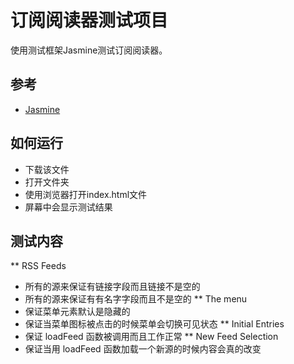 # 订阅阅读器测试项目

使用测试框架Jasmine测试订阅阅读器。

## 参考
- [Jasmine](http://jasmine.github.io/2.1/introduction.html)

## 如何运行
- 下载该文件
- 打开文件夹
- 使用浏览器打开index.html文件
- 屏幕中会显示测试结果

## 测试内容
** RSS Feeds 
- 所有的源来保证有链接字段而且链接不是空的
- 所有的源来保证有有名字字段而且不是空的
** The menu
- 保证菜单元素默认是隐藏的
- 保证当菜单图标被点击的时候菜单会切换可见状态
** Initial Entries
- 保证 loadFeed 函数被调用而且工作正常
** New Feed Selection
- 保证当用 loadFeed 函数加载一个新源的时候内容会真的改变


